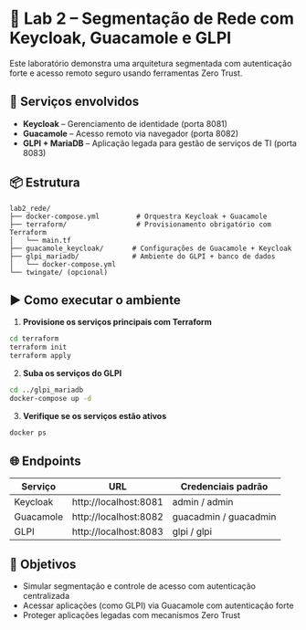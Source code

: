 
# 🧪 Lab 2 – Segmentação de Rede com Keycloak, Guacamole e GLPI

Este laboratório demonstra uma arquitetura segmentada com autenticação forte e acesso remoto seguro usando ferramentas Zero Trust.

## 🔧 Serviços envolvidos

- **Keycloak** – Gerenciamento de identidade (porta 8081)
- **Guacamole** – Acesso remoto via navegador (porta 8082)
- **GLPI + MariaDB** – Aplicação legada para gestão de serviços de TI (porta 8083)

## 📦 Estrutura

```
lab2_rede/
├── docker-compose.yml         # Orquestra Keycloak + Guacamole
├── terraform/                 # Provisionamento obrigatório com Terraform
│   └── main.tf
├── guacamole_keycloak/       # Configurações de Guacamole + Keycloak
├── glpi_mariadb/             # Ambiente do GLPI + banco de dados
│   └── docker-compose.yml
└── twingate/ (opcional)
```

## ▶️ Como executar o ambiente

1. **Provisione os serviços principais com Terraform**
```bash
cd terraform
terraform init
terraform apply
```

2. **Suba os serviços do GLPI**
```bash
cd ../glpi_mariadb
docker-compose up -d
```

3. **Verifique se os serviços estão ativos**
```bash
docker ps
```

## 🌐 Endpoints

| Serviço     | URL                       | Credenciais padrão |
|-------------|---------------------------|---------------------|
| Keycloak    | http://localhost:8081     | admin / admin      |
| Guacamole   | http://localhost:8082     | guacadmin / guacadmin |
| GLPI        | http://localhost:8083     | glpi / glpi        |

## 🎯 Objetivos

- Simular segmentação e controle de acesso com autenticação centralizada
- Acessar aplicações (como GLPI) via Guacamole com autenticação forte
- Proteger aplicações legadas com mecanismos Zero Trust
